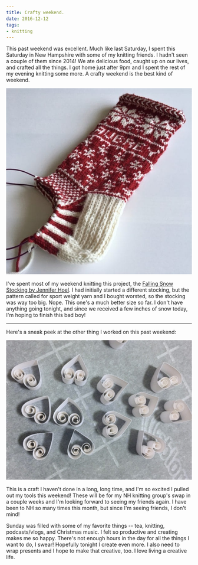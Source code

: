 ```yaml
---
title: Crafty weekend.
date: 2016-12-12
tags:
- knitting
---
```


This past weekend was excellent. Much like last Saturday, I spent this Saturday in New Hampshire with some of my knitting friends. I hadn't seen a couple of them since 2014! We ate delicious food, caught up on our lives, and crafted all the things. I got home just after 9pm and I spent the rest of my evening knitting some more. A crafty weekend is the best kind of weekend.

![The foot of a hand-knit stocking, still in progress.](../../images/stocking-foot.jpg)

I've spent most of my weekend knitting this project, the [Falling Snow Stocking by Jennifer Hoel](http://www.ravelry.com/patterns/library/falling-snow-stocking). I had initially started a different stocking, but the pattern called for sport weight yarn and I bought worsted, so the stocking was way too big. Nope. This one's a much better size so far. I don't have anything going tonight, and since we received a few inches of snow today, I'm hoping to finish this bad boy!

***

Here's a sneak peek at the other thing I worked on this past weekend:

![Quilled snowflakes.](../../images/quilled-hearts.jpg)

This is a craft I haven't done in a long, long time, and I'm so excited I pulled out my tools this weekend! These will be for my NH knitting group's swap in a couple weeks and I'm looking forward to seeing my friends again. I have been to NH so many times this month, but since I'm seeing friends, I don't mind!

Sunday was filled with some of my favorite things -- tea, knitting, podcasts/vlogs, and Christmas music. I felt so productive and creating makes me so happy. There's not enough hours in the day for all the things I want to do, I swear! Hopefully tonight I create even more. I also need to wrap presents and I hope to make that creative, too. I love living a creative life.


